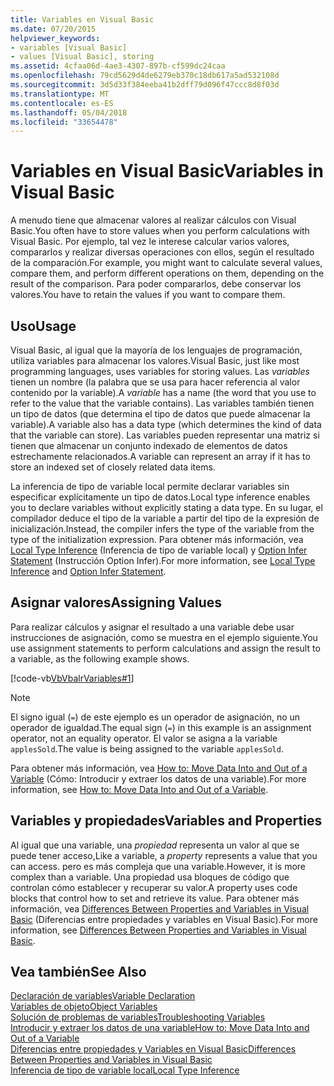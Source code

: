 ```yaml
---
title: Variables en Visual Basic
ms.date: 07/20/2015
helpviewer_keywords:
- variables [Visual Basic]
- values [Visual Basic], storing
ms.assetid: 4cfaa06d-4ae3-4307-897b-cf599dc24caa
ms.openlocfilehash: 79cd5629d4de6279eb370c18db617a5ad532108d
ms.sourcegitcommit: 3d5d33f384eeba41b2dff79d096f47ccc8d8f03d
ms.translationtype: MT
ms.contentlocale: es-ES
ms.lasthandoff: 05/04/2018
ms.locfileid: "33654478"
---
```

# <a name="variables-in-visual-basic"></a><span data-ttu-id="242cb-102">Variables en Visual Basic</span><span class="sxs-lookup"><span data-stu-id="242cb-102">Variables in Visual Basic</span></span>
<span data-ttu-id="242cb-103">A menudo tiene que almacenar valores al realizar cálculos con Visual Basic.</span><span class="sxs-lookup"><span data-stu-id="242cb-103">You often have to store values when you perform calculations with Visual Basic.</span></span> <span data-ttu-id="242cb-104">Por ejemplo, tal vez le interese calcular varios valores, compararlos y realizar diversas operaciones con ellos, según el resultado de la comparación.</span><span class="sxs-lookup"><span data-stu-id="242cb-104">For example, you might want to calculate several values, compare them, and perform different operations on them, depending on the result of the comparison.</span></span> <span data-ttu-id="242cb-105">Para poder compararlos, debe conservar los valores.</span><span class="sxs-lookup"><span data-stu-id="242cb-105">You have to retain the values if you want to compare them.</span></span>  
  
## <a name="usage"></a><span data-ttu-id="242cb-106">Uso</span><span class="sxs-lookup"><span data-stu-id="242cb-106">Usage</span></span>  
 <span data-ttu-id="242cb-107">Visual Basic, al igual que la mayoría de los lenguajes de programación, utiliza variables para almacenar los valores.</span><span class="sxs-lookup"><span data-stu-id="242cb-107">Visual Basic, just like most programming languages, uses variables for storing values.</span></span> <span data-ttu-id="242cb-108">Las *variables* tienen un nombre (la palabra que se usa para hacer referencia al valor contenido por la variable).</span><span class="sxs-lookup"><span data-stu-id="242cb-108">A *variable* has a name (the word that you use to refer to the value that the variable contains).</span></span> <span data-ttu-id="242cb-109">Las variables también tienen un tipo de datos (que determina el tipo de datos que puede almacenar la variable).</span><span class="sxs-lookup"><span data-stu-id="242cb-109">A variable also has a data type (which determines the kind of data that the variable can store).</span></span> <span data-ttu-id="242cb-110">Las variables pueden representar una matriz si tienen que almacenar un conjunto indexado de elementos de datos estrechamente relacionados.</span><span class="sxs-lookup"><span data-stu-id="242cb-110">A variable can represent an array if it has to store an indexed set of closely related data items.</span></span>  
  
 <span data-ttu-id="242cb-111">La inferencia de tipo de variable local permite declarar variables sin especificar explícitamente un tipo de datos.</span><span class="sxs-lookup"><span data-stu-id="242cb-111">Local type inference enables you to declare variables without explicitly stating a data type.</span></span> <span data-ttu-id="242cb-112">En su lugar, el compilador deduce el tipo de la variable a partir del tipo de la expresión de inicialización.</span><span class="sxs-lookup"><span data-stu-id="242cb-112">Instead, the compiler infers the type of the variable from the type of the initialization expression.</span></span> <span data-ttu-id="242cb-113">Para obtener más información, vea [Local Type Inference](../../../../visual-basic/programming-guide/language-features/variables/local-type-inference.md) (Inferencia de tipo de variable local) y [Option Infer Statement](../../../../visual-basic/language-reference/statements/option-infer-statement.md) (Instrucción Option Infer).</span><span class="sxs-lookup"><span data-stu-id="242cb-113">For more information, see [Local Type Inference](../../../../visual-basic/programming-guide/language-features/variables/local-type-inference.md) and [Option Infer Statement](../../../../visual-basic/language-reference/statements/option-infer-statement.md).</span></span>  
  
## <a name="assigning-values"></a><span data-ttu-id="242cb-114">Asignar valores</span><span class="sxs-lookup"><span data-stu-id="242cb-114">Assigning Values</span></span>  
 <span data-ttu-id="242cb-115">Para realizar cálculos y asignar el resultado a una variable debe usar instrucciones de asignación, como se muestra en el ejemplo siguiente.</span><span class="sxs-lookup"><span data-stu-id="242cb-115">You use assignment statements to perform calculations and assign the result to a variable, as the following example shows.</span></span>  
  
 [!code-vb[VbVbalrVariables#1](../../../../visual-basic/programming-guide/language-features/variables/codesnippet/VisualBasic/index_1.vb)]  
  
> [!NOTE]
>  <span data-ttu-id="242cb-116">El signo igual (`=`) de este ejemplo es un operador de asignación, no un operador de igualdad.</span><span class="sxs-lookup"><span data-stu-id="242cb-116">The equal sign (`=`) in this example is an assignment operator, not an equality operator.</span></span> <span data-ttu-id="242cb-117">El valor se asigna a la variable `applesSold`.</span><span class="sxs-lookup"><span data-stu-id="242cb-117">The value is being assigned to the variable `applesSold`.</span></span>  
  
 <span data-ttu-id="242cb-118">Para obtener más información, vea [How to: Move Data Into and Out of a Variable](../../../../visual-basic/programming-guide/language-features/variables/how-to-move-data-into-and-out-of-a-variable.md) (Cómo: Introducir y extraer los datos de una variable).</span><span class="sxs-lookup"><span data-stu-id="242cb-118">For more information, see [How to: Move Data Into and Out of a Variable](../../../../visual-basic/programming-guide/language-features/variables/how-to-move-data-into-and-out-of-a-variable.md).</span></span>  
  
## <a name="variables-and-properties"></a><span data-ttu-id="242cb-119">Variables y propiedades</span><span class="sxs-lookup"><span data-stu-id="242cb-119">Variables and Properties</span></span>  
 <span data-ttu-id="242cb-120">Al igual que una variable, una *propiedad* representa un valor al que se puede tener acceso,</span><span class="sxs-lookup"><span data-stu-id="242cb-120">Like a variable, a *property* represents a value that you can access.</span></span> <span data-ttu-id="242cb-121">pero es más compleja que una variable.</span><span class="sxs-lookup"><span data-stu-id="242cb-121">However, it is more complex than a variable.</span></span> <span data-ttu-id="242cb-122">Una propiedad usa bloques de código que controlan cómo establecer y recuperar su valor.</span><span class="sxs-lookup"><span data-stu-id="242cb-122">A property uses code blocks that control how to set and retrieve its value.</span></span> <span data-ttu-id="242cb-123">Para obtener más información, vea [Differences Between Properties and Variables in Visual Basic](../../../../visual-basic/programming-guide/language-features/procedures/differences-between-properties-and-variables.md) (Diferencias entre propiedades y variables en Visual Basic).</span><span class="sxs-lookup"><span data-stu-id="242cb-123">For more information, see [Differences Between Properties and Variables in Visual Basic](../../../../visual-basic/programming-guide/language-features/procedures/differences-between-properties-and-variables.md).</span></span>  
  
## <a name="see-also"></a><span data-ttu-id="242cb-124">Vea también</span><span class="sxs-lookup"><span data-stu-id="242cb-124">See Also</span></span>  
 [<span data-ttu-id="242cb-125">Declaración de variables</span><span class="sxs-lookup"><span data-stu-id="242cb-125">Variable Declaration</span></span>](../../../../visual-basic/programming-guide/language-features/variables/variable-declaration.md)  
 [<span data-ttu-id="242cb-126">Variables de objeto</span><span class="sxs-lookup"><span data-stu-id="242cb-126">Object Variables</span></span>](../../../../visual-basic/programming-guide/language-features/variables/object-variables.md)  
 [<span data-ttu-id="242cb-127">Solución de problemas de variables</span><span class="sxs-lookup"><span data-stu-id="242cb-127">Troubleshooting Variables</span></span>](../../../../visual-basic/programming-guide/language-features/variables/troubleshooting-variables.md)  
 [<span data-ttu-id="242cb-128">Introducir y extraer los datos de una variable</span><span class="sxs-lookup"><span data-stu-id="242cb-128">How to: Move Data Into and Out of a Variable</span></span>](../../../../visual-basic/programming-guide/language-features/variables/how-to-move-data-into-and-out-of-a-variable.md)  
 [<span data-ttu-id="242cb-129">Diferencias entre propiedades y Variables en Visual Basic</span><span class="sxs-lookup"><span data-stu-id="242cb-129">Differences Between Properties and Variables in Visual Basic</span></span>](../../../../visual-basic/programming-guide/language-features/procedures/differences-between-properties-and-variables.md)  
 [<span data-ttu-id="242cb-130">Inferencia de tipo de variable local</span><span class="sxs-lookup"><span data-stu-id="242cb-130">Local Type Inference</span></span>](../../../../visual-basic/programming-guide/language-features/variables/local-type-inference.md)
